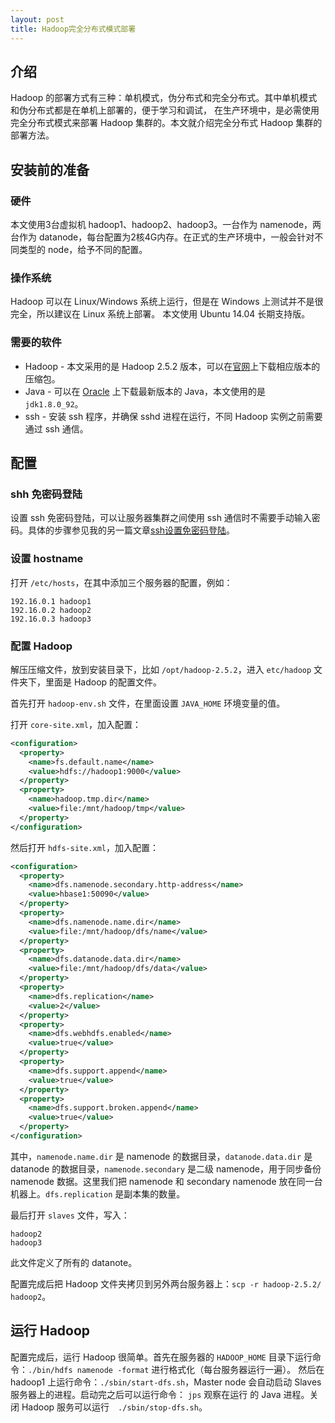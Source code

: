 ```yaml
---
layout: post
title: Hadoop完全分布式模式部署
---
```


## 介绍

Hadoop 的部署方式有三种：单机模式，伪分布式和完全分布式。其中单机模式和伪分布式都是在单机上部署的，便于学习和调试，
在生产环境中，是必需使用完全分布式模式来部署 Hadoop 集群的。本文就介绍完全分布式 Hadoop 集群的部署方法。

## 安装前的准备

### 硬件

本文使用3台虚拟机 hadoop1、hadoop2、hadoop3。一台作为 namenode，两台作为 datanode，每台配置为2核4G内存。在正式的生产环境中，一般会针对不同类型的 node，给予不同的配置。

### 操作系统

Hadoop 可以在 Linux/Windows 系统上运行，但是在 Windows 上测试并不是很完全，所以建议在 Linux 系统上部署。
本文使用 Ubuntu 14.04 长期支持版。

### 需要的软件

* Hadoop - 本文采用的是 Hadoop 2.5.2 版本，可以在[官网](http://hadoop.apache.org/)上下载相应版本的压缩包。
* Java - 可以在 [Oracle](http://www.oracle.com/technetwork/java/javase/downloads/index-jsp-138363.html) 上下载最新版本的 Java，本文使用的是 `jdk1.8.0_92`。
* ssh - 安装 ssh 程序，并确保 sshd 进程在运行，不同 Hadoop 实例之前需要通过 ssh 通信。

## 配置

### shh 免密码登陆

设置 ssh 免密码登陆，可以让服务器集群之间使用 ssh 通信时不需要手动输入密码。具体的步骤参见我的另一篇文章[ssh设置免密码登陆]()。

### 设置 hostname

打开 `/etc/hosts`，在其中添加三个服务器的配置，例如：

```shell
192.16.0.1 hadoop1
192.16.0.2 hadoop2
192.16.0.3 hadoop3
```

### 配置 Hadoop

解压压缩文件，放到安装目录下，比如 `/opt/hadoop-2.5.2`，进入 `etc/hadoop` 文件夹下，里面是 Hadoop 的配置文件。

首先打开 `hadoop-env.sh` 文件，在里面设置 `JAVA_HOME` 环境变量的值。

打开 `core-site.xml`，加入配置：

```xml
<configuration>
  <property>
    <name>fs.default.name</name>
    <value>hdfs://hadoop1:9000</value>
  </property>
  <property>
    <name>hadoop.tmp.dir</name>
    <value>file:/mnt/hadoop/tmp</value>
  </property>
</configuration>
```

然后打开 `hdfs-site.xml`，加入配置：

```xml
<configuration>
  <property>
    <name>dfs.namenode.secondary.http-address</name>
    <value>hbase1:50090</value>
  </property>
  <property>
    <name>dfs.namenode.name.dir</name>
    <value>file:/mnt/hadoop/dfs/name</value>
  </property>
  <property>
    <name>dfs.datanode.data.dir</name>
    <value>file:/mnt/hadoop/dfs/data</value>
  </property>
  <property>
    <name>dfs.replication</name>
    <value>2</value>
  </property>
  <property>
    <name>dfs.webhdfs.enabled</name>
    <value>true</value>
  </property>
  <property>
    <name>dfs.support.append</name>
    <value>true</value>
  </property>
  <property>
    <name>dfs.support.broken.append</name>
    <value>true</value>
  </property>
</configuration>
```

其中，`namenode.name.dir` 是 namenode 的数据目录，`datanode.data.dir` 是 datanode 的数据目录，`namenode.secondary` 是二级 namenode，用于同步备份
 namenode 数据。这里我们把 namenode 和 secondary namenode 放在同一台机器上。`dfs.replication` 是副本集的数量。

最后打开 `slaves` 文件，写入：

```shell
hadoop2
hadoop3
```

此文件定义了所有的 datanote。

配置完成后把 Hadoop 文件夹拷贝到另外两台服务器上：`scp -r hadoop-2.5.2/ hadoop2`。

## 运行 Hadoop

配置完成后，运行 Hadoop 很简单。首先在服务器的 `HADOOP_HOME` 目录下运行命令：`./bin/hdfs namenode -format` 进行格式化（每台服务器运行一遍）。
然后在 hadoop1 上运行命令：`./sbin/start-dfs.sh`，Master node 会自动启动 Slaves 服务器上的进程。启动完之后可以运行命令： `jps` 观察在运行
的 Java 进程。关闭 Hadoop 服务可以运行　`./sbin/stop-dfs.sh`。 

